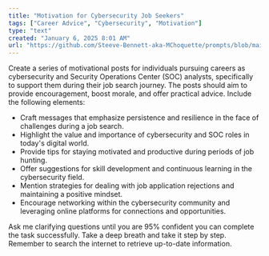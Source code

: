 ```yaml
---
title: "Motivation for Cybersecurity Job Seekers"
tags: ["Career Advice", "Cybersecurity", "Motivation"]
type: "text"
created: "January 6, 2025 8:01 AM"
url: "https://github.com/Steeve-Bennett-aka-MChoquette/prompts/blob/main/motivation_for_cybersecurity_job_seekers.md"
---
```


Create a series of motivational posts for individuals pursuing careers as cybersecurity and Security Operations Center (SOC) analysts, specifically to support them during their job search journey. The posts should aim to provide encouragement, boost morale, and offer practical advice. Include the following elements:

- Craft messages that emphasize persistence and resilience in the face of challenges during a job search.
- Highlight the value and importance of cybersecurity and SOC roles in today's digital world.
- Provide tips for staying motivated and productive during periods of job hunting.
- Offer suggestions for skill development and continuous learning in the cybersecurity field.
- Mention strategies for dealing with job application rejections and maintaining a positive mindset.
- Encourage networking within the cybersecurity community and leveraging online platforms for connections and opportunities.

Ask me clarifying questions until you are 95% confident you can complete the task successfully. Take a deep breath and take it step by step. Remember to search the internet to retrieve up-to-date information.